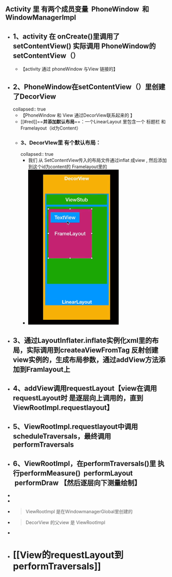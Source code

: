 ## Activity 里 有两个成员变量  PhoneWindow  和  WindowManagerImpl
- ## 1、activity 在 onCreate()里调用了setContentView()  实际调用 PhoneWindow的 setContentView（）
	- 【activity 通过 phoneWindow  与View 链接的】
- ## 2、PhoneWindow在setContentView（）里创建了DecorView
  collapsed:: true
	- 【PhoneWindow 和 View 通过DecorView联系起来的  】
	- [[#red]]==**并添加默认布局**==：一个LinearLayout 里包含一个 标题栏 和 Framelayout（id为Content）
	- ### 3、DecorVIew里  有个默认布局：
	  collapsed:: true
		- 我们 从 SetContentView传入的布局文件通过inflat  成view , 然后添加到这个id为content的 Framelayout里的
		- ![绘制流程.png](../assets/绘制流程_1693041027183_0.png)
- ## 3、通过LayoutInflater.inflate实例化xml里的布局，实际调用到createaViewFromTag 反射创建view实例的，生成布局参数，通过addView方法添加到Framlayout上
- ## 4、addView调用requestLayout【view在调用 requestLayout时  是逐层向上调用的，直到ViewRootImpl.requestlayout】
- ## 5、ViewRootImpl.requestlayout中调用scheduleTraversals，最终调用performTraversals
- ## 6、ViewRootImpl，在performTraversals()里 执行performMeasure()  performLayout   performDraw 【然后逐层向下测量绘制】
-
-
- >ViewRootImpl         是在WindowmanagerGlobal里创建的
- >DecorView 的父view 是 ViewRootImpl
-
- # [[View的requestLayout到performTraversals]]